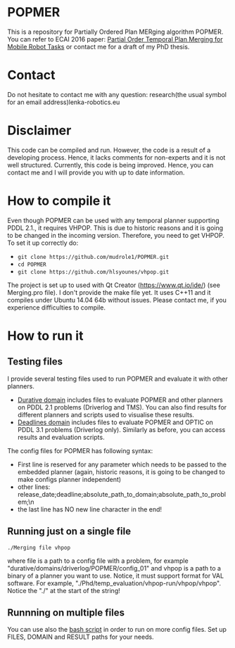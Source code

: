 # POPMER
This is a repository for Partially Ordered Plan MERging algorithm POPMER. You can refer to ECAI 2016 paper: [Partial Order Temporal Plan Merging for Mobile Robot Tasks](http://www.cs.bham.ac.uk/~nah/bibtex/papers/mudrova_ecai16.pdf) or contact me for a draft of my PhD thesis.

# Contact
Do not hesitate to contact me with any question: research(the usual symbol for an email address)lenka-robotics.eu

# Disclaimer
This code can be compiled and run. However, the code is a result of a developing process. Hence, it lacks comments for non-experts and it is not well structured. Currently, this code is being improved. Hence, you can contact me and I will provide you with up to date information.

# How to compile it
Even though POPMER can be used with any temporal planner supporting PDDL 2.1., it requires VHPOP. This is due to historic reasons and it is going to be changed in the incoming version. Therefore, you need to get VHPOP. To set it up correctly do:
* `git clone https://github.com/mudrole1/POPMER.git`
* `cd POPMER`
* `git clone https://github.com/hlsyounes/vhpop.git`

The project is set up to used with Qt Creator (https://www.qt.io/ide/) (see Merging.pro file). I don't provide the make file yet. It uses C++11 and it compiles under Ubuntu 14.04 64b without issues. Please contact me, if you experience difficulties to compile. 

# How to run it

## Testing files

I provide several testing files used to run POPMER and evaluate it with other planners. 
 * [Durative domain](testing_files/durative/) includes files to evaluate POPMER and other planners on PDDL 2.1 problems (Driverlog and TMS). You can also find results for different planners and scripts used to visualise these results.
 * [Deadlines domain](testing_files/deadlines/) includes files to evaluate POPMER and OPTIC on PDDL 3.1 problems (Driverlog only). Similarly as before, you can access results and evaluation scripts.
 
 The config files for POPMER has following syntax:
  * First line is reserved for any parameter which needs to be passed to the embedded planner (again, historic reasons, it is going to be changed to make configs planner independent)
  * other lines: release_date;deadline;absolute_path_to_domain;absolute_path_to_problem;\n
  * the last line has NO new line character in the end!

## Running just on a single file

`./Merging file vhpop`

where file is a path to a config file with a problem, for example "durative/domains/driverlog/POPMER/config_01" and vhpop is a path to a binary of a planner you want to use. Notice, it must support format for VAL software. For example, "./Phd/temp_evaluation/vhpop-run/vhpop/vhpop". Notice the "./" at the start of the string!

## Runnning on multiple files

You can use also the [bash script](testing_files/general_scripts/bash/POMer.bash) in order to run on more config files. Set up FILES, DOMAIN and RESULT paths for your needs. 

